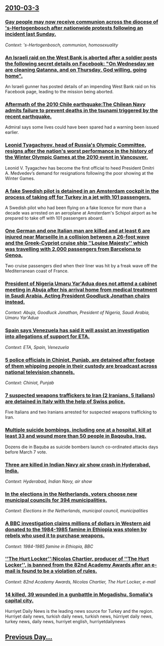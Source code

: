 ## [2010-03-3](/news/2010/03/3/index.md)

### [Gay people may now receive communion across the diocese of 's-Hertogenbosch after nationwide protests following an incident last Sunday. ](/news/2010/03/3/gay-people-may-now-receive-communion-across-the-diocese-of-s-hertogenbosch-after-nationwide-protests-following-an-incident-last-sunday.md)
_Context: 's-Hertogenbosch, communion, homosexuality_

### [An Israeli raid on the West Bank is aborted after a soldier posts the following secret details on Facebook: "On Wednesday we are cleaning Qatanna, and on Thursday, God willing, going home". ](/news/2010/03/3/an-israeli-raid-on-the-west-bank-is-aborted-after-a-soldier-posts-the-following-secret-details-on-facebook-on-wednesday-we-are-cleaning-qa.md)
An Israeli gunner has posted details of an impending West Bank raid on his Facebook page, leading to the mission being aborted.

### [Aftermath of the 2010 Chile earthquake:The Chilean Navy admits failure to prevent deaths in the tsunami triggered by the recent earthquake. ](/news/2010/03/3/aftermath-of-the-2010-chile-earthquake-pthe-chilean-navy-admits-failure-to-prevent-deaths-in-the-tsunami-triggered-by-the-recent-earthquake.md)
Admiral says some lives could have been spared had a warning been issued earlier.

### [Leonid Tyagachyov, head of Russia's Olympic Committee, resigns after the nation's worst performance in the history of the Winter Olympic Games at the 2010 event in Vancouver. ](/news/2010/03/3/leonid-tyagachyov-head-of-russia-s-olympic-committee-resigns-after-the-nation-s-worst-performance-in-the-history-of-the-winter-olympic-gam.md)
Leonid V. Tyagachev has become the first official to heed President Dmitri A. Medvedev’s demand for resignations following the poor showing at the Winter Games.

### [A fake Swedish pilot is detained in an Amsterdam cockpit in the process of taking off for Turkey in a jet with 101 passengers. ](/news/2010/03/3/a-fake-swedish-pilot-is-detained-in-an-amsterdam-cockpit-in-the-process-of-taking-off-for-turkey-in-a-jet-with-101-passengers.md)
A Swedish pilot who had been flying on a fake licence for more than a decade was arrested on an aeroplane at Amsterdam&#039;s Schipol airport as he prepared to take off with 101 passengers aboard.

### [One German and one Italian man are killed and at least 6 are injured near Marseille in a collision between a 26-foot wave and the Greek-Cypriot cruise ship ''Louise Majesty'' which was travelling with 2,000 passengers from Barcelona to Genoa. ](/news/2010/03/3/one-german-and-one-italian-man-are-killed-and-at-least-6-are-injured-near-marseille-in-a-collision-between-a-26-foot-wave-and-the-greek-cypr.md)
Two cruise passengers died when their liner was hit by a freak wave off the Mediterranean coast of France.

### [President of Nigeria Umaru Yar'Adua does not attend a cabinet meeting in Abuja after his arrival home from medical treatment in Saudi Arabia. Acting President Goodluck Jonathan chairs instead. ](/news/2010/03/3/president-of-nigeria-umaru-yar-adua-does-not-attend-a-cabinet-meeting-in-abuja-after-his-arrival-home-from-medical-treatment-in-saudi-arabia.md)
_Context: Abuja, Goodluck Jonathan, President of Nigeria, Saudi Arabia, Umaru Yar'Adua_

### [Spain says Venezuela has said it will assist an investigation into allegations of support for ETA. ](/news/2010/03/3/spain-says-venezuela-has-said-it-will-assist-an-investigation-into-allegations-of-support-for-eta.md)
_Context: ETA, Spain, Venezuela_

### [5 police officials in Chiniot, Punjab, are detained after footage of them whipping people in their custody are broadcast across national television channels. ](/news/2010/03/3/5-police-officials-in-chiniot-punjab-are-detained-after-footage-of-them-whipping-people-in-their-custody-are-broadcast-across-national-tel.md)
_Context: Chiniot, Punjab_

### [7 suspected weapons traffickers to Iran (2 Iranians, 5 Italians) are detained in Italy with the help of Swiss police. ](/news/2010/03/3/7-suspected-weapons-traffickers-to-iran-2-iranians-5-italians-are-detained-in-italy-with-the-help-of-swiss-police.md)
Five Italians and two Iranians arrested for suspected weapons trafficking to Iran.

### [Multiple suicide bombings, including one at a hospital, kill at least 33 and wound more than 50 people in Baqouba, Iraq. ](/news/2010/03/3/multiple-suicide-bombings-including-one-at-a-hospital-kill-at-least-33-and-wound-more-than-50-people-in-baqouba-iraq.md)
Dozens die in Baquba as suicide bombers launch co-ordinated attacks days before March 7 vote.

### [Three are killed in Indian Navy air show crash in Hyderabad, India. ](/news/2010/03/3/three-are-killed-in-indian-navy-air-show-crash-in-hyderabad-india.md)
_Context: Hyderabad, Indian Navy, air show_

### [In the elections in the Netherlands, voters choose new municipal councils for 394 municipalities. ](/news/2010/03/3/in-the-elections-in-the-netherlands-voters-choose-new-municipal-councils-for-394-municipalities.md)
_Context: Elections in the Netherlands, municipal council, municipalities_

### [A BBC investigation claims millions of dollars in Western aid donated to the 1984-1985 famine in Ethiopia was stolen by rebels who used it to purchase weapons. ](/news/2010/03/3/a-bbc-investigation-claims-millions-of-dollars-in-western-aid-donated-to-the-1984a1985-famine-in-ethiopia-was-stolen-by-rebels-who-used-it.md)
_Context: 1984-1985 famine in Ethiopia, BBC_

### [''The Hurt Locker'':Nicolas Chartier, producer of ''The Hurt Locker'', is banned from the 82nd Academy Awards after an e-mail is found to be a violation of rules. ](/news/2010/03/3/the-hurt-locker-pnicolas-chartier-producer-of-the-hurt-locker-is-banned-from-the-82nd-academy-awards-after-an-e-mail-is-found-to-b.md)
_Context: 82nd Academy Awards, Nicolas Chartier, The Hurt Locker, e-mail_

### [14 killed, 39 wounded in a gunbattle in Mogadishu, Somalia's capital city. ](/news/2010/03/3/14-killed-39-wounded-in-a-gunbattle-in-mogadishu-somalia-s-capital-city.md)
Hurriyet Daily News is the leading news source for Turkey and the region. Hurriyet daily news, turkish daily news, turkish news, hürriyet daily news, turkey news, daily news, hurriyet english, hurriyetdailynews

## [Previous Day...](/news/2010/03/2/index.md)

